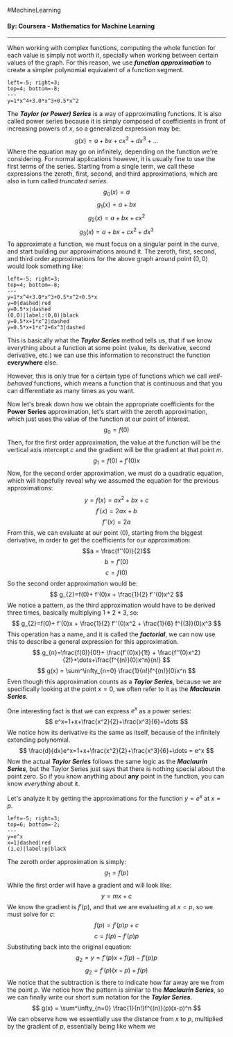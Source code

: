 #MachineLearning 
#### By: Coursera - Mathematics for Machine Learning 
---
When working with complex functions, computing the whole function for each value is simply not worth it, specially when working between certain values of the graph. For this reason, we use ***function approximation*** to create a simpler polynomial equivalent of a function segment.

```desmos-graph
left=-5; right=3;
top=4; bottom=-8;
---
y=1*x^4+3.0*x^3+0.5*x^2
```

The ***Taylor (or Power) Series*** is a way of approximating functions. It is also called power series because it is simply composed of coefficients in front of increasing powers of $x$, so a generalized expression may be:
$$
g(x) = a + bx + cx^2 +dx^3 + \dots
$$
Where the equation may go on infinitely, depending on the function we're considering. For normal applications however, it is usually fine to use the first terms of the series. Starting from a single term, we call these expressions the zeroth, first, second, and third approximations, which are also in turn called *truncated series*.
$$g_{0}(x) = a$$
$$g_{1}(x) = a + bx$$
$$g_{2}(x)= a + bx + cx^2$$
$$g_{3}(x) = a + bx + cx^2 + dx^3$$
To approximate a function, we must focus on a singular point in the curve, and start building our approximations around it. The zeroth, first, second, and third order approximations for the above graph around point $(0,0)$ would look something like:

```desmos-graph
left=-5; right=3;
top=4; bottom=-8;
---
y=1*x^4+3.0*x^3+0.5*x^2+0.5*x
y=0|dashed|red
y=0.5*x|dashed
(0,0)|label:(0,0)|black
y=0.5*x+1*x^2|dashed
y=0.5*x+1*x^2+6x^3|dashed
```

This is basically what the ***Taylor Series*** method tells us, that if we know everything about a function at some point (value, its derivative, second derivative, etc.) we can use this information to reconstruct the function **everywhere** else. 

However, this is only true for a certain type of functions which we call *well-behaved* functions, which means a function that is continuous and that you can differentiate as many times as you want.

Now let's break down how we obtain the appropriate coefficients for the **Power Series** approximation, let's start with the zeroth approximation, which just uses the value of the function at our point of interest.
$$g_{0}= f(0)$$
Then, for the first order approximation, the value at the function will be the vertical axis intercept $c$ and the gradient will be the gradient at that point $m$.
$$g_{1}=f(0) + f'(0)x$$
Now, for the second order approximation, we must do a quadratic equation, which will hopefully reveal why we assumed the equation for the previous approximations:
$$y=f(x)=ax^2+bx+c$$
$$f'(x)=2ax+b$$
$$f''(x)=2a$$
From this, we can evaluate at our point $(0)$, starting from the biggest derivative, in order to get the coefficients for our approximation:
$$a = \frac{f''(0)}{2}$$
$$b=f'(0)$$
$$c = f(0)$$
So the second order approximation would be:
$$
g_{2}=f(0)+ f'(0)x + \frac{1}{2} f''(0)x^2
$$
We notice a pattern, as the third approximation would have to be derived three times, basically multiplying $1*2*3$, so:
$$
g_{2}=f(0)+ f'(0)x + \frac{1}{2} f''(0)x^2 + \frac{1}{6} f^{(3)}(0)x^3
$$
This operation has a name, and it is called the ***factorial***, we can now use this to describe a general expression for this approximation.
$$
g_{n}=\frac{f(0)}{0!}+ \frac{f'(0)x}{1!} + \frac{f''(0)x^2}{2!}+\dots+\frac{f^{(n)}(0)x^n}{n!}
$$$$
g(x) = \sum^\infty_{n=0} \frac{1}{n!}f^{(n)}(0)x^n
$$
Even though this approximation counts as a ***Taylor Series***, because we are specifically looking at the point $x=0$, we often refer to it as the ***Maclaurin Series***.

One interesting fact is that we can express $e^x$ as a power series:
$$
e^x=1+x+\frac{x^2}{2}+\frac{x^3}{6}+\dots
$$
We notice how its derivative its the same as itself, because of the infinitely extending polynomial.
$$
\frac{d}{dx}e^x=1+x+\frac{x^2}{2}+\frac{x^3}{6}+\dots = e^x
$$
Now the actual ***Taylor Series*** follows the same logic as the ***Maclaurin Series***, but the Taylor Series just says that there is nothing special about the point zero. So if you know anything about **any** point in the function, you can know *everything* about it.

Let's analyze it by getting the approximations for the function $y=e^x$ at $x=p$.

```desmos-graph
left=-5; right=3;
top=6; bottom=-2;
---
y=e^x
x=1|dashed|red
(1,e)|label:p|black
```
The zeroth order approximation is simply:
$$ g_{1} = f(p) $$
While the first order will have a gradient and will look like:
$$ y = mx+c $$We know the gradient is $f'(p)$, and that we are evaluating at $x=p$, so we must solve for $c$:
$$f(p)=f'(p)p+c$$
$$ c = f(p) - f'(p)p $$
Substituting back into the original equation:
$$
g_{2} = y= f'(p)x + f(p) - f'(p)p
$$
$$
g_{2}= f'(p) (x-p) + f(p)
$$
We notice that the subtraction is there to indicate how far away are we from the point $p$. We notice how the pattern is similar to the ***Maclaurin Series***, so we can finally write our short sum notation for the ***Taylor Series***.
$$
g(x) = \sum^\infty_{n=0} \frac{1}{n!}f^{(n)}(p)(x-p)^n
$$
We can observe how we essentially use the distance from $x$ to $p$, multiplied by the gradient of $p$, essentially being like whem we